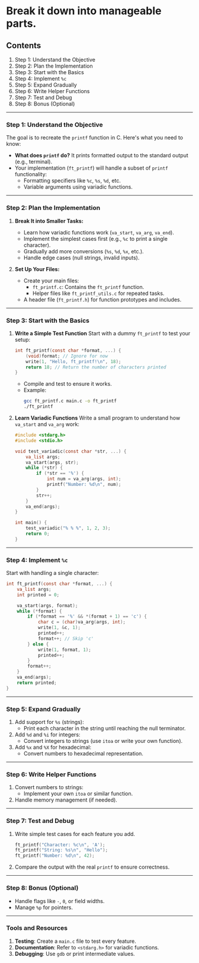 # Break it down into manageable parts.

## Contents

1. Step 1: Understand the Objective
2. Step 2: Plan the Implementation  
3. Step 3: Start with the Basics
4. Step 4: Implement `%c`
5. Step 5: Expand Gradually
6. Step 6: Write Helper Functions
7. Step 7: Test and Debug
8. Step 8: Bonus (Optional)

---

### Step 1: Understand the Objective
The goal is to recreate the `printf` function in C. Here's what you need to know:

- **What does `printf` do?** It prints formatted output to the standard output (e.g., terminal).
- Your implementation (`ft_printf`) will handle a subset of `printf` functionality:
  - Formatting specifiers like `%c`, `%s`, `%d`, etc.
  - Variable arguments using variadic functions.

---

### **Step 2: Plan the Implementation**
1. **Break It into Smaller Tasks:**
   - Learn how variadic functions work (`va_start`, `va_arg`, `va_end`).
   - Implement the simplest cases first (e.g., `%c` to print a single character).
   - Gradually add more conversions (`%s`, `%d`, `%x`, etc.).
   - Handle edge cases (null strings, invalid inputs).

2. **Set Up Your Files:**
   - Create your main files:
     - `ft_printf.c`: Contains the `ft_printf` function.
     - Helper files like `ft_printf_utils.c` for repeated tasks.
   - A header file (`ft_printf.h`) for function prototypes and includes.

---

### **Step 3: Start with the Basics**
1. **Write a Simple Test Function**
   Start with a dummy `ft_printf` to test your setup:
   ```c
   int ft_printf(const char *format, ...) {
       (void)format; // Ignore for now
       write(1, "Hello, ft_printf!\n", 18);
       return 18; // Return the number of characters printed
   }
   ```
   - Compile and test to ensure it works.
   - Example:
     ```bash
     gcc ft_printf.c main.c -o ft_printf
     ./ft_printf
     ```

2. **Learn Variadic Functions**
   Write a small program to understand how `va_start` and `va_arg` work:
   ```c
   #include <stdarg.h>
   #include <stdio.h>

   void test_variadic(const char *str, ...) {
       va_list args;
       va_start(args, str);
       while (*str) {
           if (*str == '%') {
               int num = va_arg(args, int);
               printf("Number: %d\n", num);
           }
           str++;
       }
       va_end(args);
   }

   int main() {
       test_variadic("% % %", 1, 2, 3);
       return 0;
   }
   ```

---

### **Step 4: Implement `%c`**
Start with handling a single character:
```c
int ft_printf(const char *format, ...) {
    va_list args;
    int printed = 0;

    va_start(args, format);
    while (*format) {
        if (*format == '%' && *(format + 1) == 'c') {
            char c = (char)va_arg(args, int);
            write(1, &c, 1);
            printed++;
            format++; // Skip 'c'
        } else {
            write(1, format, 1);
            printed++;
        }
        format++;
    }
    va_end(args);
    return printed;
}
```

---

### **Step 5: Expand Gradually**
1. Add support for `%s` (strings):
   - Print each character in the string until reaching the null terminator.
2. Add `%d` and `%i` for integers:
   - Convert integers to strings (use `itoa` or write your own function).
3. Add `%x` and `%X` for hexadecimal:
   - Convert numbers to hexadecimal representation.

---

### **Step 6: Write Helper Functions**
1. Convert numbers to strings:
   - Implement your own `itoa` or similar function.
2. Handle memory management (if needed).

---

### **Step 7: Test and Debug**
1. Write simple test cases for each feature you add.
   ```c
   ft_printf("Character: %c\n", 'A');
   ft_printf("String: %s\n", "Hello");
   ft_printf("Number: %d\n", 42);
   ```

2. Compare the output with the real `printf` to ensure correctness.

---

### **Step 8: Bonus (Optional)**
- Handle flags like `-`, `0`, or field widths.
- Manage `%p` for pointers.

---

### Tools and Resources
1. **Testing**: Create a `main.c` file to test every feature.
2. **Documentation**: Refer to `<stdarg.h>` for variadic functions.
3. **Debugging**: Use `gdb` or print intermediate values.
